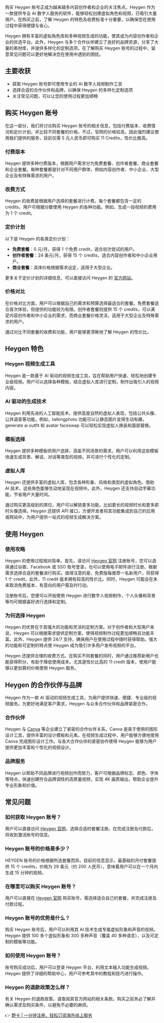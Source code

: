购买 Heygen 账号正成为越来越多内容创作者和企业的关注焦点。Heygen 作为一款提供专业 AI 数字人服务的软件，能够轻松创建虚拟角色和视频，已吸引大量用户。在购买之前，了解 Heygen 的特色及收费标准十分重要，以确保您在使用过程中获得便捷与省心。

Heygen 拥有丰富的虚拟角色库和多种视频生成的功能，使其成为内容创作者和企业的优选平台。此外，Heygen 与多个合作伙伴建立了良好的品牌资源，分享了大量的素材库，并提供多样化的定制选项。在了解购买 Heygen 账号的过程中，留意常见问题可以更好地解决您在使用中遇到的困扰。

## 主要收获

- 获取 Heygen 账号即可使用专业的 AI 数字人视频制作工具
- 选择合适的合作伙伴和品牌，以确保 Heygen 的多样化定制选项
- 关注常见问题，可以让您的使用过程更加顺畅

## 购买 Heygen 账号

在这一部分，我们将讨论购买 Heygen 账号的相关信息，包括付费版本、收费情况和定价计划，并比较不同套餐的价格。不过，官网的价格较高，因此强烈建议使用我们提供的服务，目前仅需 5 元人民币即可购买 11 Credits，性价比极高。

### 付费版本

Heygen 提供多种付费版本，根据用户需求分为免费套餐、创作者套餐、商业套餐和企业套餐。每种套餐都是针对不同用户群体，例如内容创作者、中小企业、大型企业及有特殊需求的用户。

### 收费方式

Heygen 的收费是根据用户选择的套餐进行计费。每个套餐都包含一定的 credits，用户可根据分数使用 Heygen 的各种功能。例如，生成一段视频的费用为 1 个 credit。

### 定价计划

以下是 Heygen 的各类定价计划：

- **免费套餐**：0 元/月，获得 1 个免费 credit，适合初次尝试的用户。
- **创作者套餐**：24 美元/月，获得 15 个 credits，适合内容创作者和中小企业用户。
- **商业套餐**：具体价格根据需求设定，适用于大型企业。

更多关于定价计划的详细信息，可以直接访问 Heygen 的 [官方网站](https://bit.ly/bewildcard)。

### 价格对比

在价格对比方面，用户可以根据自己的需求和预算选择最适合的套餐。免费套餐适合首次体验，但提供的功能较为有限。创作者套餐则提供 15 个 credits，可以满足内容创作者和中小企业的需求，而商业套餐价格灵活，适用于大型企业及特殊需求的用户。

通过对比不同套餐的收费和功能，用户能够更清晰地了解 Heygen 的性价比。

## Heygen 特色

### Heygen 视频生成工具

Heygen 是一款基于 AI 驱动的视频生成工具，旨在帮助用户快速、轻松地创建专业级视频。用户可以选择各种模板，结合虚拟人库进行定制，制作出吸引人的视频内容。

### AI 驱动的生成技术

Heygen 利用先进的人工智能技术，提供高度自然的虚拟人表现，包括公共头像、公共语音等功能。例如，talkingphoto 功能可以让静态图片变得生动有趣，generate ai outfit 和 avatar faceswap 可以轻松实现虚拟人换装和面部替换。

### 模板选择

Heygen 提供多种模板供用户选择，涵盖不同场景的需求。用户可以利用这些模板快速生成背景、解说、对话等类型的视频，并可进行个性化的定制。

### 虚拟人库

Heygen 还提供丰富的虚拟人库，包含各种形象、风格和类型的虚拟角色。借助 AI 技术，这些角色能够生动地呈现在视频中。此外，Heygen 还支持自动字幕功能，节省用户大量时间。

通过购买更高级别的席位，用户可以解锁更多功能，比如更长的视频时长和更多即时头像选择。Heygen 还提供 API 接口，方便开发者将其功能集成到自己的应用或网站中，为用户提供一站式的视频生成解决方案。

## 使用 Heygen

### 使用攻略

Heygen 的使用过程相对简单。首先，请访问 [Heygen 官网](https://bit.ly/bewildcard) 注册账号，您可以选择通过谷歌、Facebook 或 SSO 账号登录，也可以使用电子邮件进行注册。根据需求选择合适的套餐进行购买。值得注意的是，免费版每推荐一名新用户，将获得 1 个 credit，此外，11 credit 版本拥有较高的性价比。同时，Heygen 可能会在未来取消免费版本，有意向的用户需及时行动。

注册账号后，您便可以开始使用 Heygen 进行数字人视频制作，个人头像和背景等均可根据喜好进行选择和定制。

### 为何选择 Heygen

Heygen 的优势在于其强大的功能和灵活的定制方案。对于创作者和大型用户来说，Heygen 可以根据需求提供定制方案，使得视频制作过程更加顺畅且功能丰富。此外，Heygen 提供 24/7 支持，确保用户在使用过程中随时获得帮助。强大的功能和可定制的特点使 Heygen 成为吸引许多用户发布视频的平台。

Heygen 还提供合理的收费方式。在购买不同套餐的同时，用户通过推荐新用户也能获得积分，有助于降低使用成本。尤其是性价比高的 11 credit 版本，使用户能够以更划算的价格使用 Heygen 服务。

## Heygen 的合作伙伴与品牌

Heygen 作为一款 AI 驱动的视频生成工具，为用户提供快速、便捷、专业级的视频服务。为更好地满足客户需求，Heygen 与众多合作伙伴和品牌紧密合作。

### 合作伙伴

Heygen 与 [Canva](https://bit.ly/bewildcard) 等企业建立了紧密的合作伙伴关系。Canva 是易于使用的图形设计工具，提供丰富的设计模板和元素。在视频生成过程中，用户能够方便地使用 Canva 完成图形设计工作。与各大合作伙伴的紧密协作使得 Heygen 能够为用户提供更加丰富和个性化的视频设计。

### 品牌服务

Heygen 以帮助不同品牌进行视频创作而努力，客户可根据品牌标志、颜色、字体等特点，快速创建符合品牌调性的高质量视频，实现 4K 画质输出，帮助企业提升专业形象和价值。

## 常见问题

### 如何获取 Heygen 账号？

用户可以直接访问 [Heygen 官网](https://bit.ly/bewildcard)，选择合适的套餐注册。在完成注册及付款后，将收到激活账号的信息。

### Heygen 账号的价格是多少？

HEYGEN 账号的价格根据所选套餐而异。目前的信息显示，最基础的月付套餐提供 15 个 credits，价格为 29 美元（约 200 人民币），意味着用户可以在一个月内生成 15 分钟的视频。

### 在哪里可以购买 Heygen 账号？

用户可以直接在 [Heygen 官网](https://bit.ly/bewildcard) 购买账号，需选择适合自己的套餐，并完成注册及付款过程。

### Heygen 账号的优势是什么？

购买 Heygen 账号后，用户可以利用其 AI 技术生成专属虚拟形象和声音的视频。Heygen 提供 100 多个虚拟形象和 300 多种声音（覆盖 40 多种语言），以及可定制的模板等功能。

### 如何使用 Heygen 账号？

账号购买成功后，用户可以登录 Heygen 平台，利用文本输入功能生成视频。Heygen 提供了详细的帮助中心，用户可参考其中的教程和技巧进行操作。

### Heygen 的退款政策怎么样？

有关 Heygen 的退款政策，请查阅其官方网站的相关条款。购买之前务必了解并确认需求及购买条件，以避免不必要的麻烦。

👉 [野卡 | 一分钟注册，轻松订阅海外线上服务](https://bit.ly/bewildcard)